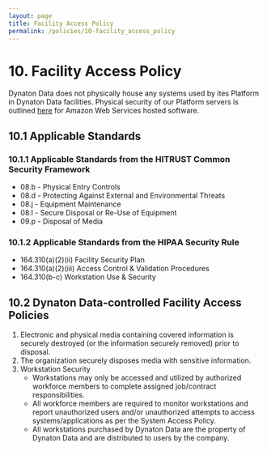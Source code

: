 ```yaml
---
layout: page
title: Facility Access Policy
permalink: /policies/10-facility_access_policy
---
```


# 10. Facility Access Policy

Dynaton Data does not physically house any systems used by ites Platform in Dynaton Data facilities. Physical security of our Platform servers is outlined [here](https://https://aws.amazon.com) for Amazon Web Services hosted software.

## 10.1 Applicable Standards

### 10.1.1 Applicable Standards from the HITRUST Common Security Framework

- 08.b - Physical Entry Controls
- 08.d - Protecting Against External and Environmental Threats
- 08.j - Equipment Maintenance
- 08.l - Secure Disposal or Re-Use of Equipment
- 09.p - Disposal of Media

### 10.1.2 Applicable Standards from the HIPAA Security Rule

- 164.310(a)(2)(ii) Facility Security Plan
- 164.310(a)(2)(iii) Access Control & Validation Procedures
- 164.310(b-c) Workstation Use & Security

## 10.2 Dynaton Data-controlled Facility Access Policies

1. Electronic and physical media containing covered information is securely destroyed (or the information securely removed) prior to disposal.
2. The organization securely disposes media with sensitive information.
3. Workstation Security
   - Workstations may only be accessed and utilized by authorized workforce members to complete assigned job/contract responsibilities.
   - All workforce members are required to monitor workstations and report unauthorized users and/or unauthorized attempts to access systems/applications as per the System Access Policy.
   - All workstations purchased by Dynaton Data are the property of Dynaton Data and are distributed to users by the company.
